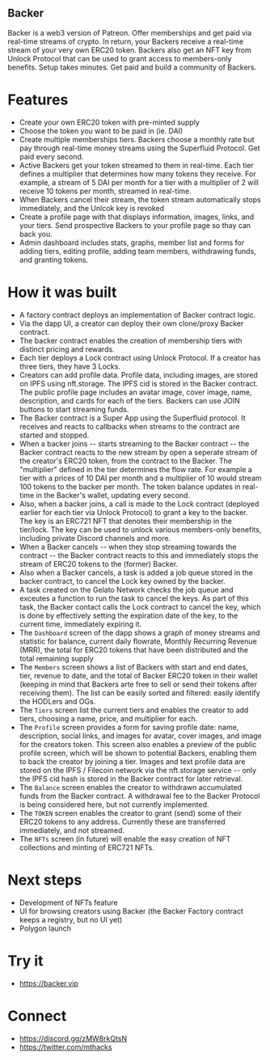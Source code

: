 ## Backer

Backer is a web3 version of Patreon. Offer memberships and get paid via real-time streams of crypto. In return, your Backers receive a real-time stream of your very own ERC20 token. Backers also get an NFT key from Unlock Protocol that can be used to grant access to members-only benefits. Setup takes minutes. Get paid and build a community of Backers.

# Features
- Create your own ERC20 token with pre-minted supply
- Choose the token you want to be paid in (ie. DAI)
- Create multiple memberships tiers. Backers choose a monthly rate but pay through real-time money streams using the Superfluid Protocol. Get paid every second.
- Active Backers get your token streamed to them in real-time. Each tier defines a multiplier that determines how many tokens they receive. For example, a stream of 5 DAI per month for a tier with a multiplier of 2 will receive 10 tokens per month, streamed in real-time.
- When Backers cancel their stream, the token stream automatically stops immediately, and the Unlcok key is revoked
- Create a profile page with that displays information, images, links, and your tiers. Send prospective Backers to your profile page so thay can back you.
- Admin dashboard includes stats, graphs, member list and forms for adding tiers, editing profile, adding team members, withdrawing funds, and granting tokens.

# How it was built
- A factory contract deploys an implementation of Backer contract logic.
- Via the dapp UI, a creator can deploy their own clone/proxy Backer contract.
- The backer contract enables the creation of membership tiers with distinct pricing and rewards.
- Each tier deploys a Lock contract using Unlock Protocol. If a creator has three tiers, they have 3 Locks.
- Creators can add profile data. Profile data, including images, are stored on IPFS using nft.storage. The IPFS cid is stored in the Backer contract. The public profile page includes an avatar image, cover image, name, description, and cards for each of the tiers. Backers can use JOIN buttons to start streaming funds.
- The Backer contract is a Super App using the Superfluid protocol. It receives and reacts to callbacks when streams to the contract are started and stopped.
- When a backer joins -- starts streaming to the Backer contract -- the Backer contract reacts to the new stream by open a seperate stream of the creator's ERC20 token, from the contract to the Backer. The "multiplier" defined in the tier determines the flow rate. For example a tier with a prices of 10 DAI per month and a multiplier of 10 would stream 100 tokens to the backer per month. The token balance updates in real-time in the Backer's wallet, updating every second.
- Also, when a backer joins, a call is made to the Lock contract (deployed earlier for each tier via Unlock Protocol) to grant a key to the backer. The key is an ERC721 NFT that denotes their membership in the tier/lock. The key can be used to unlock various members-only benefits, including private Discord channels and more.
- When a Backer cancels -- when they stop streaming towards the contract -- the Backer contract reacts to this and immediately stops the stream of ERC20 tokens to the (former) Backer.
- Also when a Backer cancels, a task is added a job queue stored in the backer contract, to cancel the Lock key owned by the backer.
- A task created on the Gelato Network checks the job queue and exceutes a function to run the task to cancel the keys. As part of this task, the Backer contact calls the Lock contract to cancel the key, which is done by effectively setting the expiration date of the key, to the current time, immediately expiring it.
- The `Dashboard` screen of the dapp shows a graph of money streams and statistic for balance, current daily flowrate, Monthly Recurring Revenue (MRR), the total for ERC20 tokens that have been distributed and the total remaining supply
- The `Members` screen shows a list of Backers with start and end dates, tier, revenue to date, and the total of Backer ERC20 token in their wallet (keeping in mind that Backers arte free to sell or send their tokens after receiving them). The list can be easily sorted and filtered: easily identify the HODLers and OGs.
- The `Tiers` screen list the current tiers and enables the creator to add tiers, choosing a name, price, and multiplier for each.
- The `Profile` screen provides a form for saving profile date: name, description, social links, and images for avatar, cover images, and image for the creators token. This screen also enables a preview of the public profile screen, which will be shown to potential Backers, enabling them to back the creator by joining a tier. Images and text profile data are stored on the IPFS / Filecoin network via the nft.storage service -- only the IPFS cid hash is stored in the Backer contract for later retrieval.
- The `Balance` screen enables the creator to withdrawn accumulated funds from the Backer contract. A withdrawal fee to the Backer Protocol is being considered here, but not currently implemented.
- The `TOKEN` screen enables the creator to grant (send) some of their ERC20 tokens to any address. Currently these are transferred immediately, and not streamed.
- The `NFTs` screen (in future) will enable the easy creation of NFT collections and minting of ERC721 NFTs.

# Next steps
- Development of NFTs feature
- UI for browsing creators using Backer (the Backer Factory contract keeps a registry, but no UI yet)
- Polygon launch

# Try it
- https://backer.vip

# Connect
- https://discord.gg/zMW8rkQtsN
- https://twitter.com/mthacks